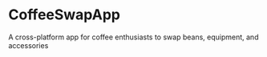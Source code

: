# CoffeeSwapApp
A cross-platform app for coffee enthusiasts to swap beans, equipment, and accessories
